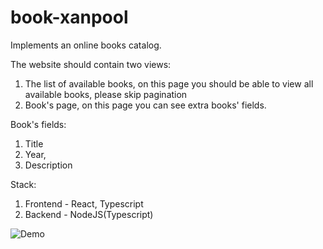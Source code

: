 # book-xanpool

Implements an online books catalog. 

The website should contain two views:
1) The list of available books, on this page you should be able to view all available books, please skip pagination
2) Book's page, on this page you can see extra books' fields.

Book's fields:
1. Title
2. Year, 
3. Description

Stack:
1. Frontend - React, Typescript
2. Backend - NodeJS(Typescript)

![Demo](https://media.giphy.com/media/vFKqnCdLPNOKc/giphy.gif)
